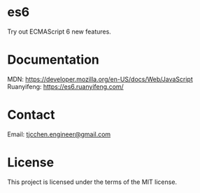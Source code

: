 # es6
Try out ECMAScript 6 new features.

# Documentation
MDN: https://developer.mozilla.org/en-US/docs/Web/JavaScript  
Ruanyifeng: https://es6.ruanyifeng.com/

# Contact
Email: tjcchen.engineer@gmail.com

# License
This project is licensed under the terms of the MIT license.
